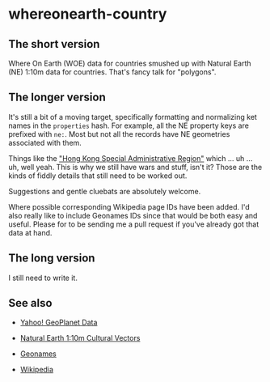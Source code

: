 whereonearth-country
==

The short version
--

Where On Earth (WOE) data for countries smushed up with Natural Earth (NE) 1:10m
data for countries. That's fancy talk for "polygons".

The longer version
--

It's still a bit of a moving target, specifically formatting and normalizing ket
names in the `properties` hash. For example, all the NE property keys are
prefixed with `ne:`. Most but not all the records have NE geometries associated
with them.

Things like the ["Hong Kong Special Administrative Region"](https://github.com/straup/whereonearth-country/blob/master/data/248/656/98/24865698.json)
which ... uh ... uh, well yeah. This is why we still have wars and stuff, isn't
it? Those are the kinds of fiddly details that still need to be worked out.

Suggestions and gentle cluebats are absolutely welcome.

Where possible corresponding Wikipedia page IDs have been added. I'd also really
like to include Geonames IDs since that would be both easy and useful. Please
for to be sending me a pull request if you've already got that data at hand.

The long version
--

I still need to write it.

See also
--

* [Yahoo! GeoPlanet Data](http://developer.yahoo.com/geo/geoplanet/data/)

* [Natural Earth 1:10m Cultural Vectors](http://www.naturalearthdata.com/downloads/10m-cultural-vectors/)

* [Geonames](http://www.geonames.org/)

* [Wikipedia](http://www.wikipedia.org/)
